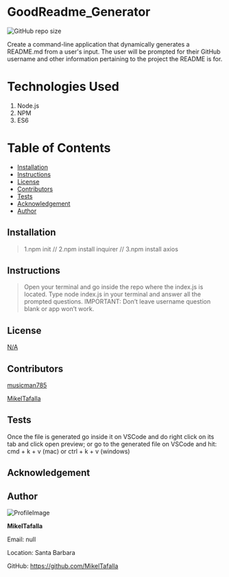 # GoodReadme_Generator

![GitHub repo size](https://img.shields.io/github/repo-size/MikelTafalla/GoodReadme_Generator?logo=github)

Create a command-line application that dynamically generates a README.md from a user's input. The user will be prompted for their GitHub username and other information pertaining to the project the README is for.

# Technologies Used

1. Node.js
2. NPM
3. ES6

# Table of Contents

* [Installation](#installation)
* [Instructions](#instructions)
* [License](#license)
* [Contributors](#contributors)
* [Tests](#tests)
* [Acknowledgement](#acknowledgement)
* [Author](#author)

## Installation
> 1.npm init // 2.npm install inquirer // 3.npm install axios
## Instructions
> Open your terminal and go inside the repo where the index.js is located. Type node index.js in your terminal and answer all the prompted questions. IMPORTANT: Don’t leave username question blank or app won’t work.
## License 

[N/A](#)
 
## Contributors

[musicman785](http://github.com/musicman785)

[MikelTafalla](http://github.com/MikelTafalla)

## Tests
Once the file is generated go inside it on VSCode and do right click on its tab and click open preview; or go to the generated file on VSCode and hit: cmd + k + v (mac) or ctrl + k + v (windows)
## Acknowledgement




## Author 

![ProfileImage](https://avatars3.githubusercontent.com/u/61996656?v=4)


**MikelTafalla**

Email: null

Location: Santa Barbara

GitHub: https://github.com/MikelTafalla

